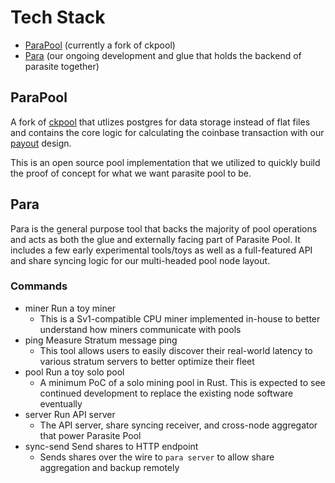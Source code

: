 Tech Stack
==========

- [ParaPool](#parapool) (currently a fork of ckpool)
- [Para](#para) (our ongoing development and glue that holds the backend of parasite together)

ParaPool
-------------
A fork of [ckpool](https://bitbucket.org/ckolivas/ckpool) that utlizes postgres for data storage instead of flat files 
and contains the core logic for calculating the coinbase transaction with our [payout](payout.md) design.

This is an open source pool implementation that we utilized to quickly build the proof of concept for what we want
parasite pool to be.

Para
----
Para is the general purpose tool that backs the majority of pool operations and acts as both the glue and externally
facing part of Parasite Pool. It includes a few early experimental tools/toys as well as a full-featured API and 
share syncing logic for our multi-headed pool node layout.

### Commands
- miner      Run a toy miner
  - This is a Sv1-compatible CPU miner implemented in-house to better understand how miners communicate with pools
- ping       Measure Stratum message ping
  - This tool allows users to easily discover their real-world latency to various stratum servers to better optimize their fleet
- pool       Run a toy solo pool
  - A minimum PoC of a solo mining pool in Rust. This is expected to see continued development to replace the existing node software eventually
- server     Run API server
  - The API server, share syncing receiver, and cross-node aggregator that power Parasite Pool
- sync-send  Send shares to HTTP endpoint
  - Sends shares over the wire to `para server` to allow share aggregation and backup remotely

